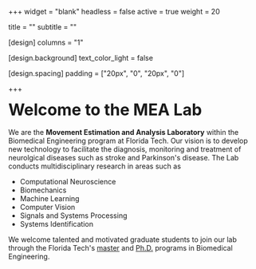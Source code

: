 +++
widget = "blank"
headless = false
active = true
weight = 20

title = ""
subtitle = ""

[design]
  columns = "1" 

[design.background]
  text_color_light = false

[design.spacing]
  padding = ["20px", "0", "20px", "0"]

+++

<font size="+3">**Welcome to the MEA Lab**</font></br><br/>
We are the **Movement Estimation and Analysis Laboratory** within the Biomedical Engineering program at Florida Tech. Our vision is to develop new technology to facilitate the diagnosis, monitoring and treatment of 
neurolgical diseases such as stroke and Parkinson's disease. The Lab conducts multidisciplinary research in areas such as

* Computational Neuroscience
* Biomechanics
* Machine Learning
* Computer Vision
* Signals and Systems Processing 
* Systems Identification


We welcome talented and motivated graduate students to join our lab through the Florida Tech's <a href="https://www.fit.edu/programs/biomedical-engineering-ms/">master</a> and <a href="https://www.fit.edu/programs/biomedical-engineering-phd/">Ph.D.</a> programs in Biomedical Engineering.
